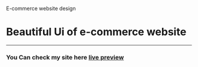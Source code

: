 
E-commerce website design
# Beautiful Ui of e-commerce website

---

### You Can check my site here [live preview](https://faiezwaseem.github.io/responsive-ui/)
